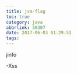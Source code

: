 ```yaml
---
title: jvm-flag
toc: true
category: java
abbrlink: 50307
date: 2017-06-03 01:29:51
tags:
---
```


jinfo

-Xss


